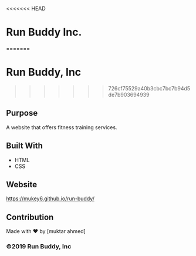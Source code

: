 <<<<<<< HEAD
# Run Buddy Inc.
=======
# Run Buddy, Inc

>>>>>>> 726cf75529a40b3cbc7bc7b94d5de7b903694939
## Purpose
A website that offers fitness training services. 

## Built With
* HTML
* CSS

## Website
https://mukey6.github.io/run-buddy/

## Contribution
Made with ❤️ by [muktar ahmed]

### ©️2019 Run Buddy, Inc
